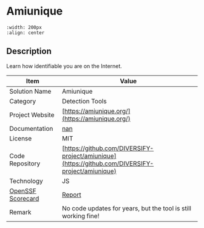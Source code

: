 # Amiunique 



```{image} https://amiunique.org/_nuxt/img/vertical-logo.8628694.svg 
:width: 200px 
:align: center 
```

## Description 
Learn how identifiable you are on the Internet.

| Item |  Value |
| ------ | ------ |
| Solution Name | Amiunique |
| Category | Detection Tools |
| Project Website | [https://amiunique.org/](https://amiunique.org/) |
| Documentation | [nan](nan) |
| License | MIT |
| Code Repository | [https://github.com/DIVERSIFY-project/amiunique](https://github.com/DIVERSIFY-project/amiunique) |
| Technology | JS |
| [OpenSSF Scorecard](https://scorecard.dev/) | [Report](https://securityscorecards.dev/viewer/?uri=github.com/DIVERSIFY-project/amiunique) |
| Remark | No code updates for years, but the tool is still working fine! |  


